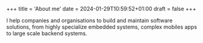 +++
title = 'About me'
date = 2024-01-29T10:59:52+01:00
draft = false
+++

I help companies and organisations to build and maintain software solutions, from highly specialize embedded systems, complex mobiles apps to large scale backend systems. 